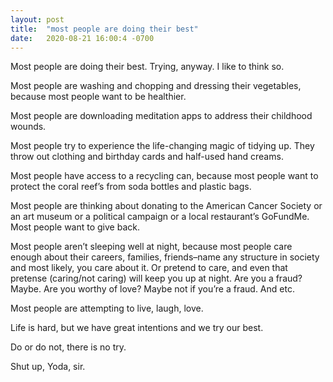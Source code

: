 ```yaml
---
layout: post
title:  "most people are doing their best"
date:   2020-08-21 16:00:4 -0700
---
```


Most people are doing their best. Trying, anyway. I like to think so. 

Most people are washing and chopping and dressing their vegetables, because most people want to be healthier.

Most people are downloading meditation apps to address their childhood wounds.

Most people try to experience the life-changing magic of tidying up. They throw out clothing and birthday cards and half-used hand creams. 

Most people have access to a recycling can, because most people want to protect the coral reef’s from soda bottles and plastic bags.

Most people are thinking about donating to the American Cancer Society or an art museum or a political campaign or a local restaurant’s GoFundMe. Most people want to give back.

Most people aren’t sleeping well at night, because most people care enough about their careers, families, friends–name any structure in society and most likely, you care about it. Or pretend to care, and even that pretense (caring/not caring) will keep you up at night. Are you a fraud? Maybe. Are you worthy of love? Maybe not if you’re a fraud. And etc.

Most people are attempting to live, laugh, love.

Life is hard, but we have great intentions and we try our best.

Do or do not, there is no try.

Shut up, Yoda, sir. 